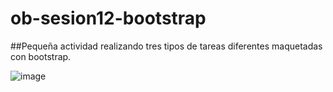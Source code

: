 # ob-sesion12-bootstrap
##Pequeña actividad realizando tres tipos de tareas diferentes maquetadas con bootstrap.

![image](https://user-images.githubusercontent.com/90207514/177784842-ce489a09-f800-4dd2-8192-4ca12a554d5d.png)
